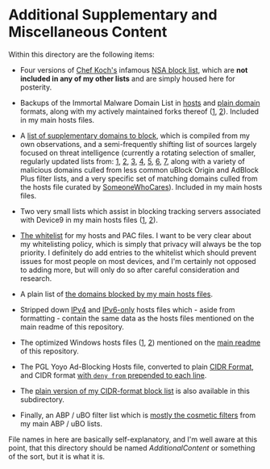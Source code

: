 # Additional Supplementary and Miscellaneous Content
Within this directory are the following items:  

- Four versions of [Chef Koch's](https://github.com/CHEF-KOCH) infamous [NSA block list](https://github.com/bongochong/CombinedPrivacyBlockLists/tree/master/NoFormatting/NSABlockLists), which are **not included in any of my other lists** and are simply housed here for posterity.  

- Backups of the Immortal Malware Domain List in [hosts](https://github.com/bongochong/CombinedPrivacyBlockLists/blob/master/NoFormatting/MD-Immortal_Domains-Backup-HOSTS.txt) and [plain domain](https://github.com/bongochong/CombinedPrivacyBlockLists/blob/master/NoFormatting/MD-Immortal_Domains-Backup.txt) formats, along with my actively maintained forks thereof ([1](https://github.com/bongochong/CombinedPrivacyBlockLists/blob/master/NoFormatting/MD-ID-Fork.txt), [2](https://github.com/bongochong/CombinedPrivacyBlockLists/blob/master/NoFormatting/MD-ID-H-Fork.txt)). Included in my main hosts files.  

- A [list of supplementary domains to block](https://github.com/bongochong/CombinedPrivacyBlockLists/blob/master/NoFormatting/AdditionalSupplementaryHosts.txt), which is compiled from my own observations, and a semi-frequently shifting list of sources largely focused on threat intelligence (currently a rotating selection of smaller, regularly updated lists from: [1](https://github.com/mitchellkrogza/), [2](https://github.com/davidonzo/Threat-Intel/), [3](https://github.com/stamparm/maltrail/), [4](https://github.com/DRSDavidSoft/additional-hosts/), [5](https://github.com/tiuxo/hosts/), [6](https://v.firebog.net/hosts/), [7](https://github.com/Ultimate-Hosts-Blacklist/2o7.net), along with a variety of malicious domains culled from less common uBlock Origin and AdBlock Plus filter lists, and a very specific set of matching domains culled from the hosts file curated by [SomeoneWhoCares](https://someonewhocares.org/)). Included in my main hosts files.  

- Two very small lists which assist in blocking tracking servers associated with Device9 in my main hosts files ([1](https://github.com/bongochong/CombinedPrivacyBlockLists/blob/master/NoFormatting/Device9domains-IPv4.txt), [2](https://github.com/bongochong/CombinedPrivacyBlockLists/blob/master/NoFormatting/Device9domains-IPv6.txt)).  

- [The whitelist](https://github.com/bongochong/CombinedPrivacyBlockLists/blob/master/NoFormatting/WhitelistedDomains.txt) for my hosts and PAC files. I want to be very clear about my whitelisting policy, which is simply that privacy will always be the top priority. I definitely do add entries to the whitelist which should prevent issues for most people on most devices, and I'm certainly not opposed to adding more, but will only do so after careful consideration and research.  

- A plain list of [the domains blocked by my main hosts files](https://github.com/bongochong/CombinedPrivacyBlockLists/blob/master/NoFormatting/BlacklistedDomains.txt).  

- Stripped down [IPv4](https://github.com/bongochong/CombinedPrivacyBlockLists/blob/master/NoFormatting/hosts.final) and [IPv6-only](https://github.com/bongochong/CombinedPrivacyBlockLists/blob/master/NoFormatting/hostsIPv6.final) hosts files which - aside from formatting - contain the same data as the hosts files mentioned on the main readme of this repository.  

- The optimized Windows hosts files ([1](https://github.com/bongochong/CombinedPrivacyBlockLists/blob/master/NoFormatting/optimized-win.hosts), [2](https://github.com/bongochong/CombinedPrivacyBlockLists/blob/master/NoFormatting/optimized-win-Dual.hosts)) mentioned on the [main readme](https://github.com/bongochong/CombinedPrivacyBlockLists/blob/master/README.md) of this repository.  

- The PGL Yoyo Ad-Blocking Hosts file, converted to plain [CIDR Format](https://raw.githubusercontent.com/bongochong/CombinedPrivacyBlockLists/master/NoFormatting/pgl-yoyo-hosts.cidr), and CIDR format [with `deny from` prepended to each line](https://raw.githubusercontent.com/bongochong/CombinedPrivacyBlockLists/master/NoFormatting/pgl-yoyo-hosts-deny.cidr).

- The [plain version of my CIDR-format block list](https://github.com/bongochong/CombinedPrivacyBlockLists/blob/master/NoFormatting/combined-flat.cidr) is also available in this subdirectory.  

- Finally, an ABP / uBO filter list which is [mostly the cosmetic filters](https://raw.githubusercontent.com/bongochong/CombinedPrivacyBlockLists/master/NoFormatting/cpbl-abp-cosmetic-only.txt) from my main ABP / uBO lists.

File names in here are basically self-explanatory, and I'm well aware at this point, that this directory should be named *AdditionalContent* or something of the sort, but it is what it is.
